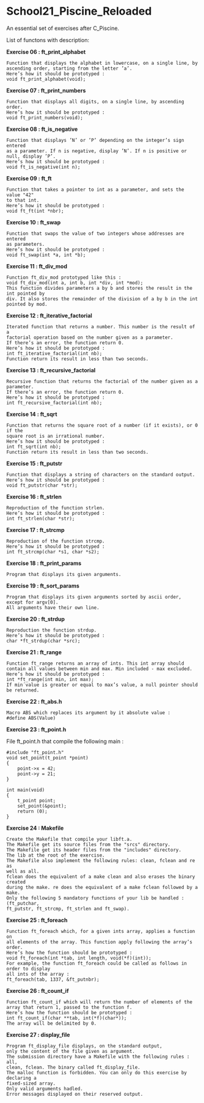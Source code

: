 # School21_Piscine_Reloaded

An essential set of exercises after C_Piscine.

List of functons with description:

__Exercise 06 : ft_print_alphabet__

    Function that displays the alphabet in lowercase, on a single line, by
    ascending order, starting from the letter ’a’.
    Here’s how it should be prototyped :
    void ft_print_alphabet(void);

__Exercise 07 : ft_print_numbers__

    Function that displays all digits, on a single line, by ascending order.
    Here’s how it should be prototyped :
    void ft_print_numbers(void);

__Exercise 08 : ft_is_negative__

    Function that displays ’N’ or ’P’ depending on the integer’s sign entered
    as a parameter. If n is negative, display ’N’. If n is positive or null, display ’P’.
    Here’s how it should be prototyped :
    void ft_is_negative(int n);
    
__Exercise 09 : ft_ft__

    Function that takes a pointer to int as a parameter, and sets the value "42"
    to that int.
    Here’s how it should be prototyped :
    void ft_ft(int *nbr);
    
__Exercise 10 : ft_swap__

    Function that swaps the value of two integers whose addresses are entered
    as parameters.
    Here’s how it should be prototyped :
    void ft_swap(int *a, int *b);
    
__Exercise 11 : ft_div_mod__

    Function ft_div_mod prototyped like this :
    void ft_div_mod(int a, int b, int *div, int *mod);
    This function divides parameters a by b and stores the result in the int pointed by
    div. It also stores the remainder of the division of a by b in the int pointed by mod.
  
__Exercise 12 : ft_iterative_factorial__

    Iterated function that returns a number. This number is the result of a
    factorial operation based on the number given as a parameter.
    If there’s an error, the function return 0.
    Here’s how it should be prototyped :
    int ft_iterative_factorial(int nb);
    Function return its result in less than two seconds.

__Exercise 13 : ft_recursive_factorial__

    Recursive function that returns the factorial of the number given as a
    parameter.
    If there’s an error, the function return 0.
    Here’s how it should be prototyped :
    int ft_recursive_factorial(int nb);
    
__Exercise 14 : ft_sqrt__

    Function that returns the square root of a number (if it exists), or 0 if the
    square root is an irrational number.
    Here’s how it should be prototyped :
    int ft_sqrt(int nb);
    Function return its result in less than two seconds.
    
__Exercise 15 : ft_putstr__

    Function that displays a string of characters on the standard output.
    Here’s how it should be prototyped :
    void ft_putstr(char *str);
    
__Exercise 16 : ft_strlen__

    Reproduction of the function strlen.
    Here’s how it should be prototyped :
    int ft_strlen(char *str);
    
__Exercise 17 : ft_strcmp__

    Reproduction of the function strcmp.
    Here’s how it should be prototyped :
    int ft_strcmp(char *s1, char *s2);
    
__Exercise 18 : ft_print_params__

    Program that displays its given arguments.
    
__Exercise 19 : ft_sort_params__

    Program that displays its given arguments sorted by ascii order, except for argv[0].
    All arguments have their own line.
    
__Exercise 20 : ft_strdup__

    Reproduction the function strdup.
    Here’s how it should be prototyped :
    char *ft_strdup(char *src);
    
__Exercise 21 : ft_range__

    Function ft_range returns an array of ints. This int array should
    contain all values between min and max. Min included - max excluded.
    Here’s how it should be prototyped :
    int *ft_range(int min, int max);
    If min´value is greater or equal to max’s value, a null pointer should be returned.
    
__Exercise 22 : ft_abs.h__

    Macro ABS which replaces its argument by it absolute value :
    #define ABS(Value)
    
__Exercise 23 : ft_point.h__

File ft_point.h that compile the following main :

    #include "ft_point.h"
    void set_point(t_point *point)
    {
        point->x = 42;
        point->y = 21;
    }

    int main(void)
    {
        t_point point;
        set_point(&point);
        return (0);
    }
    
__Exercise 24 : Makefile__

    Create the Makefile that compile your libft.a.
    The Makefile get its source files from the "srcs" directory.
    The Makefile get its header files from the "includes" directory.
    The lib at the root of the exercise.
    The Makefile also implement the following rules: clean, fclean and re as
    well as all.
    fclean does the equivalent of a make clean and also erases the binary created
    during the make. re does the equivalent of a make fclean followed by a make.
    Only the following 5 mandatory functions of your lib be handled : (ft_putchar,
    ft_putstr, ft_strcmp, ft_strlen and ft_swap).
    
__Exercise 25 : ft_foreach__

    Function ft_foreach which, for a given ints array, applies a function on
    all elements of the array. This function apply following the array’s order.
    Here’s how the function should be prototyped :
    void ft_foreach(int *tab, int length, void(*f)(int));
    For example, the function ft_foreach could be called as follows in order to display
    all ints of the array :
    ft_foreach(tab, 1337, &ft_putnbr);  

__Exercise 26 : ft_count_if__

    Function ft_count_if which will return the number of elements of the
    array that return 1, passed to the function f.
    Here’s how the function should be prototyped :
    int ft_count_if(char **tab, int(*f)(char*));
    The array will be delimited by 0.
    
__Exercise 27 : display_file__

    Program ft_display_file displays, on the standard output,
    only the content of the file given as argument.
    The submission directory have a Makefile with the following rules : all,
    clean, fclean. The binary called ft_display_file.
    The malloc function is forbidden. You can only do this exercise by declaring a
    fixed-sized array.
    Only valid arguments hadled.
    Error messages displayed on their reserved output.
